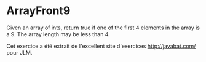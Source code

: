 # ArrayFront9 #
Given an array of ints, return true if one of the first 4 elements in the
array is a 9. The array length may be less than 4.

Cet exercice a été extrait de l'excellent site d'exercices
http://javabat.com/ pour JLM.

